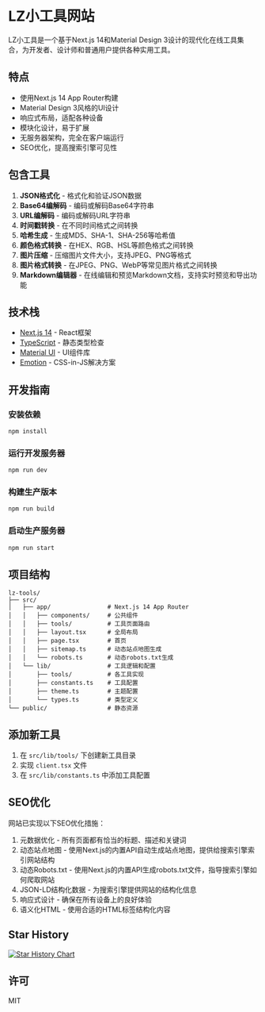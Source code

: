 # LZ小工具网站

LZ小工具是一个基于Next.js 14和Material Design 3设计的现代化在线工具集合，为开发者、设计师和普通用户提供各种实用工具。

## 特点

- 使用Next.js 14 App Router构建
- Material Design 3风格的UI设计
- 响应式布局，适配各种设备
- 模块化设计，易于扩展
- 无服务器架构，完全在客户端运行
- SEO优化，提高搜索引擎可见性

## 包含工具

1. **JSON格式化** - 格式化和验证JSON数据
2. **Base64编解码** - 编码或解码Base64字符串
3. **URL编解码** - 编码或解码URL字符串
4. **时间戳转换** - 在不同时间格式之间转换
5. **哈希生成** - 生成MD5、SHA-1、SHA-256等哈希值
6. **颜色格式转换** - 在HEX、RGB、HSL等颜色格式之间转换
7. **图片压缩** - 压缩图片文件大小，支持JPEG、PNG等格式
8. **图片格式转换** - 在JPEG、PNG、WebP等常见图片格式之间转换
9. **Markdown编辑器** - 在线编辑和预览Markdown文档，支持实时预览和导出功能

## 技术栈

- [Next.js 14](https://nextjs.org/) - React框架
- [TypeScript](https://www.typescriptlang.org/) - 静态类型检查
- [Material UI](https://mui.com/) - UI组件库
- [Emotion](https://emotion.sh/) - CSS-in-JS解决方案

## 开发指南

### 安装依赖

```bash
npm install
```

### 运行开发服务器

```bash
npm run dev
```

### 构建生产版本

```bash
npm run build
```

### 启动生产服务器

```bash
npm run start
```

## 项目结构

```
lz-tools/
├── src/
│   ├── app/                # Next.js 14 App Router
│   │   ├── components/     # 公共组件
│   │   ├── tools/          # 工具页面路由
│   │   ├── layout.tsx      # 全局布局
│   │   ├── page.tsx        # 首页
│   │   ├── sitemap.ts      # 动态站点地图生成
│   │   └── robots.ts       # 动态robots.txt生成
│   └── lib/                # 工具逻辑和配置
│       ├── tools/          # 各工具实现
│       ├── constants.ts    # 工具配置
│       ├── theme.ts        # 主题配置
│       └── types.ts        # 类型定义
└── public/                 # 静态资源
```

## 添加新工具

1. 在 `src/lib/tools/` 下创建新工具目录
2. 实现 `client.tsx` 文件
3. 在 `src/lib/constants.ts` 中添加工具配置

## SEO优化

网站已实现以下SEO优化措施：

1. 元数据优化 - 所有页面都有恰当的标题、描述和关键词
2. 动态站点地图 - 使用Next.js的内置API自动生成站点地图，提供给搜索引擎索引网站结构
3. 动态Robots.txt - 使用Next.js的内置API生成robots.txt文件，指导搜索引擎如何爬取网站
4. JSON-LD结构化数据 - 为搜索引擎提供网站的结构化信息
5. 响应式设计 - 确保在所有设备上的良好体验
6. 语义化HTML - 使用合适的HTML标签结构化内容

## Star History

[![Star History Chart](https://api.star-history.com/svg?repos=yan5236/lz-tools&type=Date)](https://www.star-history.com/#yan5236/lz-tools&Date)

## 许可

MIT
